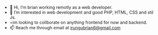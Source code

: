 - 👋 Hi, I’m brian working remotly as a web developer.
- 👀 I’m interested in web development and good PHP, HTML, CSS and stil Js.
- ~im looking to collborate on anything frontend for now and backend. 
- 📫 Reach me through email at irungubrian6@gmail.com

